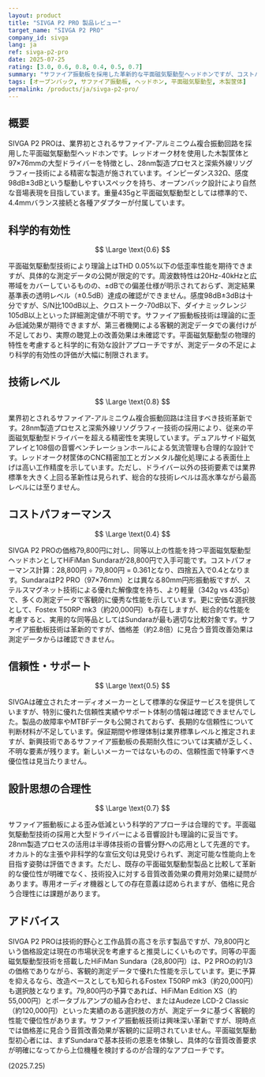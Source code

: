 ```yaml
---
layout: product
title: "SIVGA P2 PRO 製品レビュー"
target_name: "SIVGA P2 PRO"
company_id: sivga
lang: ja
ref: sivga-p2-pro
date: 2025-07-25
rating: [3.0, 0.6, 0.8, 0.4, 0.5, 0.7]
summary: "サファイア振動板を採用した革新的な平面磁気駆動型ヘッドホンですが、コストパフォーマンスの面で課題があります"
tags: [オープンバック, サファイア振動板, ヘッドホン, 平面磁気駆動型, 木製筐体]
permalink: /products/ja/sivga-p2-pro/
---
```

## 概要

SIVGA P2 PROは、業界初とされるサファイア-アルミニウム複合振動回路を採用した平面磁気駆動型ヘッドホンです。レッドオーク材を使用した木製筐体と97×76mmの大型ドライバーを特徴とし、28nm製造プロセスと深紫外線リソグラフィー技術による精密な製造が施されています。インピーダンス32Ω、感度98dB±3dBという駆動しやすいスペックを持ち、オープンバック設計により自然な音場表現を目指しています。重量435gと平面磁気駆動型としては標準的で、4.4mmバランス接続と各種アダプターが付属しています。

## 科学的有効性

$$ \Large \text{0.6} $$

平面磁気駆動型技術により理論上はTHD 0.05%以下の低歪率性能を期待できますが、具体的な測定データの公開が限定的です。周波数特性は20Hz-40kHzと広帯域をカバーしているものの、±dBでの偏差仕様が明示されておらず、測定結果基準表の透明レベル（±0.5dB）達成の確認ができません。感度98dB±3dBは十分ですが、S/N比100dB以上、クロストーク-70dB以下、ダイナミックレンジ105dB以上といった詳細測定値が不明です。サファイア振動板技術は理論的に歪み低減効果が期待できますが、第三者機関による客観的測定データでの裏付けが不足しており、実際の聴覚上の改善効果は未確認です。平面磁気駆動型の物理的特性を考慮すると科学的に有効な設計アプローチですが、測定データの不足により科学的有効性の評価が大幅に制限されます。

## 技術レベル

$$ \Large \text{0.8} $$

業界初とされるサファイア-アルミニウム複合振動回路は注目すべき技術革新です。28nm製造プロセスと深紫外線リソグラフィー技術の採用により、従来の平面磁気駆動型ドライバーを超える精密性を実現しています。デュアルサイド磁気アレイと108個の音響ベンチレーションホールによる気流管理も合理的な設計です。レッドオーク材筐体のCNC精密加工とガンメタル酸化処理による表面仕上げは高い工作精度を示しています。ただし、ドライバー以外の技術要素では業界標準を大きく上回る革新性は見られず、総合的な技術レベルは高水準ながら最高レベルには至りません。

## コストパフォーマンス

$$ \Large \text{0.4} $$

SIVGA P2 PROの価格79,800円に対し、同等以上の性能を持つ平面磁気駆動型ヘッドホンとしてHiFiMan Sundaraが28,800円で入手可能です。コストパフォーマンス計算：28,800円 ÷ 79,800円 = 0.361となり、四捨五入で0.4となります。SundaraはP2 PRO（97×76mm）とは異なる80mm円形振動板ですが、ステルスマグネット技術による優れた解像度を持ち、より軽量（342g vs 435g）で、多くの測定データで客観的に優秀な性能を示しています。更に安価な選択肢として、Fostex T50RP mk3（約20,000円）も存在しますが、総合的な性能を考慮すると、実用的な同等品としてはSundaraが最も適切な比較対象です。サファイア振動板技術は革新的ですが、価格差（約2.8倍）に見合う音質改善効果は測定データからは確認できません。

## 信頼性・サポート

$$ \Large \text{0.5} $$

SIVGAは確立されたオーディオメーカーとして標準的な保証サービスを提供していますが、特別に優れた信頼性実績やサポート体制の情報は確認できませんでした。製品の故障率やMTBFデータも公開されておらず、長期的な信頼性について判断材料が不足しています。保証期間や修理体制は業界標準レベルと推定されますが、新興技術であるサファイア振動板の長期耐久性については実績が乏しく、不明な要素が残ります。新しいメーカーではないものの、信頼性面で特筆すべき優位性は見当たりません。

## 設計思想の合理性

$$ \Large \text{0.7} $$

サファイア振動板による歪み低減という科学的アプローチは合理的です。平面磁気駆動型技術の採用と大型ドライバーによる音響設計も理論的に妥当です。28nm製造プロセスの活用は半導体技術の音響分野への応用として先進的です。オカルト的な主張や非科学的な宣伝文句は見受けられず、測定可能な性能向上を目指す姿勢は評価できます。ただし、既存の平面磁気駆動型製品と比較して革新的な優位性が明確でなく、技術投入に対する音質改善効果の費用対効果に疑問があります。専用オーディオ機器としての存在意義は認められますが、価格に見合う合理性には課題があります。

## アドバイス

SIVGA P2 PROは技術的野心と工作品質の高さを示す製品ですが、79,800円という価格設定は現在の市場状況を考慮すると推奨しにくいものです。同等の平面磁気駆動型技術を搭載したHiFiMan Sundara（28,800円）は、P2 PROの約1/3の価格でありながら、客観的測定データで優れた性能を示しています。更に予算を抑えるなら、改造ベースとしても知られるFostex T50RP mk3（約20,000円）も選択肢となります。79,800円の予算であれば、HiFiMan Edition XS（約55,000円）とポータブルアンプの組み合わせ、またはAudeze LCD-2 Classic（約120,000円）といった実績のある選択肢の方が、測定データに基づく客観的性能で優位性があります。サファイア振動板技術は興味深い革新ですが、現時点では価格差に見合う音質改善効果が客観的に証明されていません。平面磁気駆動型初心者には、まずSundaraで基本技術の恩恵を体験し、具体的な音質改善要求が明確になってから上位機種を検討するのが合理的なアプローチです。

(2025.7.25)
